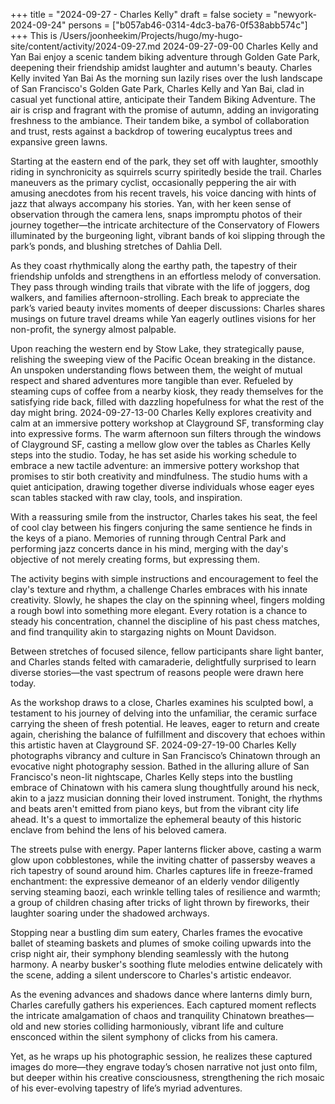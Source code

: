 +++
title = "2024-09-27 - Charles Kelly"
draft = false
society = "newyork-2024-09-24"
persons = ["b057ab46-0314-4dc3-ba76-0f538abb574c"]
+++
This is /Users/joonheekim/Projects/hugo/my-hugo-site/content/activity/2024-09-27.md
2024-09-27-09-00
Charles Kelly and Yan Bai enjoy a scenic tandem biking adventure through Golden Gate Park, deepening their friendship amidst laughter and autumn's beauty.
Charles Kelly invited Yan Bai
As the morning sun lazily rises over the lush landscape of San Francisco's Golden Gate Park, Charles Kelly and Yan Bai, clad in casual yet functional attire, anticipate their Tandem Biking Adventure. The air is crisp and fragrant with the promise of autumn, adding an invigorating freshness to the ambiance. Their tandem bike, a symbol of collaboration and trust, rests against a backdrop of towering eucalyptus trees and expansive green lawns.

Starting at the eastern end of the park, they set off with laughter, smoothly riding in synchronicity as squirrels scurry spiritedly beside the trail. Charles maneuvers as the primary cyclist, occasionally peppering the air with amusing anecdotes from his recent travels, his voice dancing with hints of jazz that always accompany his stories. Yan, with her keen sense of observation through the camera lens, snaps impromptu photos of their journey together—the intricate architecture of the Conservatory of Flowers illuminated by the burgeoning light, vibrant bands of koi slipping through the park’s ponds, and blushing stretches of Dahlia Dell.

As they coast rhythmically along the earthy path, the tapestry of their friendship unfolds and strengthens in an effortless melody of conversation. They pass through winding trails that vibrate with the life of joggers, dog walkers, and families afternoon-strolling. Each break to appreciate the park’s varied beauty invites moments of deeper discussions: Charles shares musings on future travel dreams while Yan eagerly outlines visions for her non-profit, the synergy almost palpable.

Upon reaching the western end by Stow Lake, they strategically pause, relishing the sweeping view of the Pacific Ocean breaking in the distance. An unspoken understanding flows between them, the weight of mutual respect and shared adventures more tangible than ever. Refueled by steaming cups of coffee from a nearby kiosk, they ready themselves for the satisfying ride back, filled with dazzling hopefulness for what the rest of the day might bring.
2024-09-27-13-00
Charles Kelly explores creativity and calm at an immersive pottery workshop at Clayground SF, transforming clay into expressive forms.
The warm afternoon sun filters through the windows of Clayground SF, casting a mellow glow over the tables as Charles Kelly steps into the studio. Today, he has set aside his working schedule to embrace a new tactile adventure: an immersive pottery workshop that promises to stir both creativity and mindfulness. The studio hums with a quiet anticipation, drawing together diverse individuals whose eager eyes scan tables stacked with raw clay, tools, and inspiration.

With a reassuring smile from the instructor, Charles takes his seat, the feel of cool clay between his fingers conjuring the same sentience he finds in the keys of a piano. Memories of running through Central Park and performing jazz concerts dance in his mind, merging with the day's objective of not merely creating forms, but expressing them.

The activity begins with simple instructions and encouragement to feel the clay's texture and rhythm, a challenge Charles embraces with his innate creativity. Slowly, he shapes the clay on the spinning wheel, fingers molding a rough bowl into something more elegant. Every rotation is a chance to steady his concentration, channel the discipline of his past chess matches, and find tranquility akin to stargazing nights on Mount Davidson.

Between stretches of focused silence, fellow participants share light banter, and Charles stands felted with camaraderie, delightfully surprised to learn diverse stories—the vast spectrum of reasons people were drawn here today.

As the workshop draws to a close, Charles examines his sculpted bowl, a testament to his journey of delving into the unfamiliar, the ceramic surface carrying the sheen of fresh potential. He leaves, eager to return and create again, cherishing the balance of fulfillment and discovery that echoes within this artistic haven at Clayground SF.
2024-09-27-19-00
Charles Kelly photographs vibrancy and culture in San Francisco’s Chinatown through an evocative night photography session.
Bathed in the alluring allure of San Francisco's neon-lit nightscape, Charles Kelly steps into the bustling embrace of Chinatown with his camera slung thoughtfully around his neck, akin to a jazz musician donning their loved instrument. Tonight, the rhythms and beats aren't emitted from piano keys, but from the vibrant city life ahead. It's a quest to immortalize the ephemeral beauty of this historic enclave from behind the lens of his beloved camera.

The streets pulse with energy. Paper lanterns flicker above, casting a warm glow upon cobblestones, while the inviting chatter of passersby weaves a rich tapestry of sound around him. Charles captures life in freeze-framed enchantment: the expressive demeanor of an elderly vendor diligently serving steaming baozi, each wrinkle telling tales of resilience and warmth; a group of children chasing after tricks of light thrown by fireworks, their laughter soaring under the shadowed archways.

Stopping near a bustling dim sum eatery, Charles frames the evocative ballet of steaming baskets and plumes of smoke coiling upwards into the crisp night air, their symphony blending seamlessly with the hutong harmony. A nearby busker's soothing flute melodies entwine delicately with the scene, adding a silent underscore to Charles's artistic endeavor.

As the evening advances and shadows dance where lanterns dimly burn, Charles carefully gathers his experiences. Each captured moment reflects the intricate amalgamation of chaos and tranquility Chinatown breathes—old and new stories colliding harmoniously, vibrant life and culture ensconced within the silent symphony of clicks from his camera.

Yet, as he wraps up his photographic session, he realizes these captured images do more—they engrave today’s chosen narrative not just onto film, but deeper within his creative consciousness, strengthening the rich mosaic of his ever-evolving tapestry of life’s myriad adventures.

